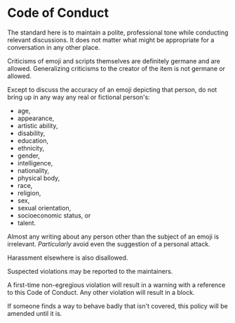 # Code of Conduct

The standard here is to maintain a polite, professional tone while conducting relevant discussions. It does not matter what might be appropriate for a conversation in any other place.

Criticisms of emoji and scripts themselves are definitely germane and are allowed. Generalizing criticisms to the creator of the item is not germane or allowed.

Except to discuss the accuracy of an emoji depicting that person, do not bring up in any way any real or fictional person's:
* age,
* appearance,
* artistic ability,
* disability,
* education,
* ethnicity,
* gender,
* intelligence,
* nationality,
* physical body,
* race,
* religion,
* sex,
* sexual orientation,
* socioeconomic status, or
* talent.

Almost any writing about any person other than the subject of an emoji is irrelevant. _Particularly_ avoid even the suggestion of a personal attack.

Harassment elsewhere is also disallowed.

Suspected violations may be reported to the maintainers.

A first-time non-egregious violation will result in a warning with a reference to this Code of Conduct. Any other violation will result in a block.
 
If someone finds a way to behave badly that isn't covered, this policy will be amended until it is.
